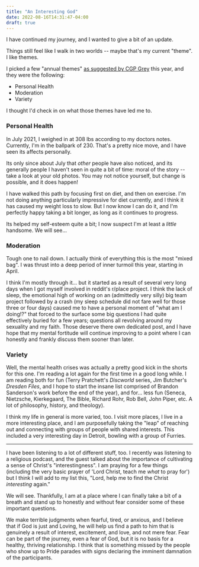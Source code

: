 ```yaml
---
title: "An Interesting God"
date: 2022-08-16T14:31:47-04:00
draft: true
---
```


I have continued my journey, and I wanted to give a bit of an update.

Things still feel like I walk in two worlds -- maybe that's my current "theme". I like themes.

I picked a few "annual themes" [as suggested by CGP Grey](https://www.youtube.com/watch?v=NVGuFdX5guE) this year, and they were the following:

* Personal Health
* Moderation
* Variety

I thought I'd check in on what those themes have led me to.

### Personal Health
In July 2021, I weighed in at 308 lbs according to my doctors notes. Currently, I'm in the ballpark of 230. That's a pretty nice move, and I have seen its affects personally.

Its only since about July that *other* people have also noticed, and its generally people I haven't seen in quite a bit of time: moral of the story -- take a look at your old photos. You may not notice yourself, but change is possible, and it does happen!

I have walked this path by focusing first on diet, and then on exercise. I'm not doing anything particularly impressive for diet currently, and I think it has caused my weight loss to slow. But I now know I can do it, and I'm perfectly happy taking a bit longer, as long as it continues to progress.

Its helped my self-esteem quite a bit; I now suspect I'm at least a *little* handsome. We will see...

### Moderation
Tough one to nail down. I actually think of everything this is the most "mixed bag". I was thrust into a deep period of inner turmoil this year, starting in April. 

I think I'm mostly through it... but it started as a result of several very long days when I got myself involved in reddit's r/place project. I think the lack of sleep, the emotional high of working on an (admittedly very silly) big team project followed by a crash (my sleep schedule did not fare well for those three or four days) caused me to have a personal moment of "what am I doing!?" that forced to the surface some big questions I had quite effectively buried for a few years; questions all revolving around my sexuality and my faith. Those deserve there own dedicated post, and I have hope that my mental fortitude will continue improving to a point where I can honestly and frankly discuss them sooner than later.

### Variety
Well, the mental health crises was actually a pretty good kick in the shorts for this one. I'm reading a lot again for the first time in a good long while. I am reading both for fun (Terry Pratchett's *Discworld* series, Jim Butcher's *Dresden Files*, and I hope to start the insane list comprised of Brandon Sanderson's work before the end of the year), and for... less fun (Seneca, Nietzsche, Kierkegaard, The Bible, Richard Rohr, Rob Bell, John Piper, etc. A lot of philosophy, history, and theology).

I think my life in general is more varied, too. I visit more places, I live in a more interesting place, and I am purposefully taking the "leap" of reaching out and connecting with groups of people with shared interests. This included a very interesting day in Detroit, bowling with a group of Furries.

---

I have been listening to a lot of different stuff, too. I recently was listening to a religious podcast, and the guest talked about the importance of cultivating a sense of Christ's "interestingness". I am praying for a few things (including the very basic prayer of 'Lord Christ, teach me *what* to pray for') but I think I will add to my list this, "Lord, help me to find the Christ *interesting* again."

We will see. Thankfully, I am at a place where I can finally take a bit of a breath and stand up to honestly and without fear consider some of these important questions.

We make terrible judgments when fearful, tired, or anxious, and I believe that if God is just and Loving, he will help us find a path to him that is genuinely a result of interest, excitement, and love, and not mere fear. Fear can be part of the journey, even a fear of God, but it is no basis for a healthy, thriving relationship. I think that is something missed by the people who show up to Pride parades with signs declaring the imminent damnation of the participants.
